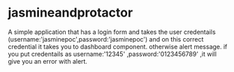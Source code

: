 # jasmineandprotactor
A simple application that has a login form and takes the user credentails (username:'jasminepoc',password:'jasminepoc') and on this correct credential it takes you to dashboard component. otherwise alert message.
if you put credentails as username:'12345' ,password:'0123456789' ,it will give you an error with alert. 
